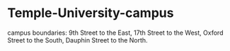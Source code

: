 # Temple-University-campus
 campus boundaries: 9th Street to the East, 17th Street to the West, Oxford Street to the South, Dauphin Street to the North. 
